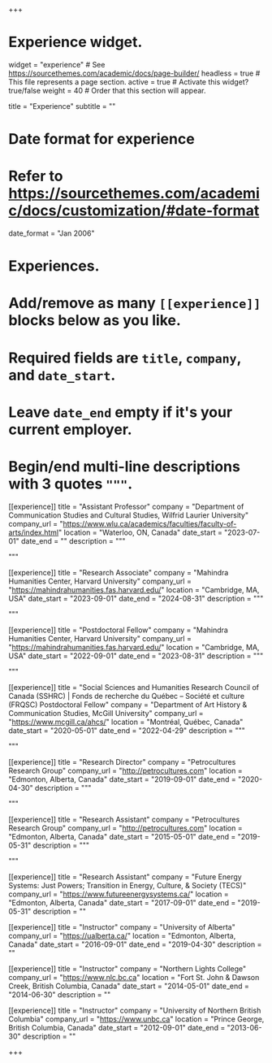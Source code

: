 +++
# Experience widget.
widget = "experience"  # See https://sourcethemes.com/academic/docs/page-builder/
headless = true  # This file represents a page section.
active = true  # Activate this widget? true/false
weight = 40  # Order that this section will appear.

title = "Experience"
subtitle = ""

# Date format for experience
#   Refer to https://sourcethemes.com/academic/docs/customization/#date-format
date_format = "Jan 2006"

# Experiences.
#   Add/remove as many `[[experience]]` blocks below as you like.
#   Required fields are `title`, `company`, and `date_start`.
#   Leave `date_end` empty if it's your current employer.
#   Begin/end multi-line descriptions with 3 quotes `"""`.
[[experience]]
  title = "Assistant Professor"
  company = "Department of Communication Studies and Cultural Studies, Wilfrid Laurier University"
  company_url = "https://www.wlu.ca/academics/faculties/faculty-of-arts/index.html"
  location = "Waterloo, ON, Canada"
  date_start = "2023-07-01"
  date_end = ""
  description = """

  
  """

[[experience]]
  title = "Research Associate"
  company = "Mahindra Humanities Center, Harvard University"
  company_url = "https://mahindrahumanities.fas.harvard.edu/"
  location = "Cambridge, MA, USA"
  date_start = "2023-09-01"
  date_end = "2024-08-31"
  description = """

  
  """

[[experience]]
  title = "Postdoctoral Fellow"
  company = "Mahindra Humanities Center, Harvard University"
  company_url = "https://mahindrahumanities.fas.harvard.edu/"
  location = "Cambridge, MA, USA"
  date_start = "2022-09-01"
  date_end = "2023-08-31"
  description = """

  
  """
  
[[experience]]
  title = "Social Sciences and Humanities Research Council of Canada (SSHRC) | Fonds de recherche du Québec – Société et culture (FRQSC) Postdoctoral Fellow"
  company = "Department of Art History & Communication Studies, McGill University"
  company_url = "https://www.mcgill.ca/ahcs/"
  location = "Montréal, Québec, Canada"
  date_start = "2020-05-01"
  date_end = "2022-04-29"
  description = """

  
  """
  
[[experience]]
  title = "Research Director"
  company = "Petrocultures Research Group"
  company_url = "http://petrocultures.com"
  location = "Edmonton, Alberta, Canada"
  date_start = "2019-09-01"
  date_end = "2020-04-30"
  description = """

  
  """

[[experience]]
  title = "Research Assistant"
  company = "Petrocultures Research Group"
  company_url = "http://petrocultures.com"
  location = "Edmonton, Alberta, Canada"
  date_start = "2015-05-01"
  date_end = "2019-05-31"
  description = """

  
  """

[[experience]]
  title = "Research Assistant"
  company = "Future Energy Systems: Just Powers; Transition in Energy, Culture, & Society (TECS)"
  company_url = "https://www.futureenergysystems.ca/"
  location = "Edmonton, Alberta, Canada"
  date_start = "2017-09-01"
  date_end = "2019-05-31"
  description = ""

[[experience]]
  title = "Instructor"
  company = "University of Alberta"
  company_url = "https://ualberta.ca/"
  location = "Edmonton, Alberta, Canada"
  date_start = "2016-09-01"
  date_end = "2019-04-30"
  description = ""

[[experience]]
  title = "Instructor"
  company = "Northern Lights College"
  company_url = "https://www.nlc.bc.ca"
  location = "Fort St. John & Dawson Creek, British Columbia, Canada"
  date_start = "2014-05-01"
  date_end = "2014-06-30"
  description = ""

[[experience]]
  title = "Instructor"
  company = "University of Northern British Columbia"
  company_url = "https://www.unbc.ca"
  location = "Prince George, British Columbia, Canada"
  date_start = "2012-09-01"
  date_end = "2013-06-30"
  description = ""

+++
